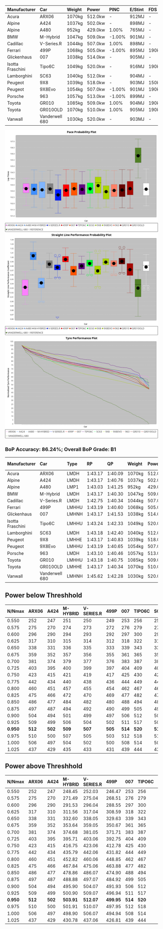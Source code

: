 | Manufacturer     | Car            | Weight | Power   | PINC    | E/Stint | FDS     |
|:-|:-|:-|:-|:-|:-|:-|
| Acura            | ARX06          | 1070kg | 512.0kw |    -    | 912MJ   |    -    |
| Alpine           | A424           | 1037kg | 502.0kw |    -    | 898MJ   |    -    |
| Alpine           | A480           | 952kg  | 429.0kw | 1.00%   | 765MJ   |    -    |
| BMW              | M-Hybrid       | 1047kg | 509.0kw | -1.00%  | 901MJ   |    -    |
| Cadillac         | V-Series.R     | 1044kg | 507.0kw | 1.00%   | 898MJ   |    -    |
| Ferrari          | 499P           | 1068kg | 505.0kw | -1.00%  | 895MJ   | 190kph  |
| Glickenhaus      | 007            | 1038kg | 514.0kw |    -    | 905MJ   |    -    |
| Isotta Fraschini | Tipo6C         | 1049kg | 520.0kw |    -    | 916MJ   | 190kph  |
| Lamborghini      | SC63           | 1040kg | 512.0kw |    -    | 904MJ   |    -    |
| Peugeot          | 9X8            | 1039kg | 518.0kw |    -    | 903MJ   | 150kph  |
| Peugeot          | 9X8Evo         | 1054kg | 507.0kw | -1.00%  | 901MJ   | 190kph  |
| Porsche          | 963            | 1057kg | 513.0kw | -1.00%  | 899MJ   |    -    |
| Toyota           | GR010          | 1085kg | 509.0kw | 1.00%   | 904MJ   | 190kph  |
| Toyota           | GR010OLD       | 1070kg | 510.0kw | 1.00%   | 905MJ   | 190kph  |
| Vanwall          | Vanderwell 680 | 1030kg | 520.0kw |    -    | 903MJ   |    -    |

![PACECHART](./IMG/ACOMETHOD.png)
![STRAIGHTLINEPERFORMANCECHART](./IMG/ACOMETHOD_sp.png)
![TYREPERFORMANCECHART](./IMG/ACOMETHOD_tw.png)

### BoP Accuracy: 86.24%; Overall BoP Grade: B1
| Manufacturer     | Car            | Type  | RP      | QP      | Weight | Power¹  | Threshhold | PINC    | Power²   | E/Stint | AVG Vmax  | FDS     | RDLC | L/Stint | BOP-Grade | Model Accuracy | Model Points | Match%  | SimDiff |
|:-|:-|:-|:-|:-|:-|:-|:-|:-|:-|:-|:-|:-|:-|:-|:-|:-|:-|:-|:-|
| Acura            | ARX06          | LMDH  | 1:43.17 | 1:40.09 | 1070kg | 512.0kw | 210.0kph   |    -    | 512.00kw |  912MJ  | 286.70kph |    -    | 1.00 | 33      | +D1       | 100.00%        | 995          | 68.84%  | #       |
| Alpine           | A424           | LMDH  | 1:43.17 | 1:40.76 | 1037kg | 502.0kw | 210.0kph   |    -    | 502.00kw |  898MJ  | 298.13kph |    -    | 1.01 | 33      | ~A1       | 86.43%         | 618          | 95.65%  | ±0.14s  |
| Alpine           | A480           | LMP1  | 1:43.03 | 1:41.25 |  952kg | 429.0kw | 210.0kph   | 1.00%   | 433.30kw |  765MJ  | 287.11kph |    -    | 0.97 | 31      | ~A1       | 68.63%         | 967          | 100.00% | #       |
| BMW              | M-Hybrid       | LMDH  | 1:43.17 | 1:40.30 | 1047kg | 509.0kw | 210.0kph   | -1.00%  | 503.90kw |  901MJ  | 295.08kph |    -    | 1.01 | 33      | +A2       | 93.77%         | 1672         | 90.06%  | ±0.08s  |
| Cadillac         | V-Series.R     | LMDH  | 1:42.75 | 1:40.34 | 1044kg | 507.0kw | 210.0kph   | 1.00%   | 512.10kw |  898MJ  | 293.57kph |    -    | 1.02 | 33      | -B2       | 83.12%         | 1921         | 80.06%  | ±0.22s  |
| Ferrari          | 499P           | LMHHU | 1:43.19 | 1:40.60 | 1068kg | 505.0kw | 210.0kph   | -1.00%  | 500.00kw |  895MJ  | 295.01kph | 190kph  | 1.02 | 33      | ~A1       | 69.49%         | 1950         | 100.00% | ±0.01s  |
| Glickenhaus      | 007            | LMHNH | 1:43.17 | 1:41.53 | 1038kg | 514.0kw | 210.0kph   |    -    | 514.00kw |  905MJ  | 294.22kph |    -    | 0.95 | 33      | ~A1       | 89.50%         | 1518         | 100.00% | #       |
| Isotta Fraschini | Tipo6C         | LMHHU | 1:43.24 | 1:42.33 | 1049kg | 520.0kw | 210.0kph   |    -    | 520.00kw |  916MJ  | 295.95kph | 190kph  | 1.06 | 33      | +C2       | 73.56%         | 64           | 73.31%  | ±0.16s  |
| Lamborghini      | SC63           | LMDH  | 1:43.18 | 1:42.40 | 1040kg | 512.0kw | 210.0kph   |    -    | 512.00kw |  904MJ  | 296.22kph |    -    | 1.05 | 33      | +A2       | 95.82%         | 459          | 93.82%  | ±0.13s  |
| Peugeot          | 9X8            | LMHHE | 1:43.17 | 1:40.83 | 1039kg | 518.0kw | 210.0kph   |    -    | 518.00kw |  903MJ  | 293.97kph | 150kph  | 1.02 | 33      | ~A1       | 88.75%         | 2383         | 100.00% | ±0.32s  |
| Peugeot          | 9X8Evo         | LMHHU | 1:43.19 | 1:40.65 | 1054kg | 507.0kw | 210.0kph   | -1.00%  | 501.90kw |  901MJ  | 295.26kph | 190kph  | 1.00 | 33      | ~A1       | 66.97%         | 221          | 100.00% | #       |
| Porsche          | 963            | LMDH  | 1:43.10 | 1:40.46 | 1057kg | 513.0kw | 210.0kph   | -1.00%  | 507.90kw |  899MJ  | 294.87kph |    -    | 1.00 | 33      | ~A1       | 81.02%         | 5243         | 100.00% | ±0.18s  |
| Toyota           | GR010          | LMHHU | 1:43.18 | 1:40.75 | 1085kg | 509.0kw | 210.0kph   | 1.00%   | 514.10kw |  904MJ  | 294.45kph | 190kph  | 1.01 | 33      | ~A1       | 73.70%         | 2701         | 100.00% | ±0.23s  |
| Toyota           | GR010OLD       | LMHHE | 1:43.17 | 1:40.34 | 1070kg | 510.0kw | 210.0kph   | 1.00%   | 515.10kw |  905MJ  | 292.92kph | 190kph  | 1.03 | 33      | ~A1       | 99.03%         | 1536         | 95.13%  | #       |
| Vanwall          | Vanderwell 680 | LMHNH | 1:45.62 | 1:42.28 | 1030kg | 520.0kw | 210.0kph   |    -    | 520.00kw |  903MJ  | 289.21kph |    -    | 1.01 | 33      | +Ω2       | 97.01%         | 649          | -3.24%  | #       |

## Power below Threshhold
| N/Nmax    | ARX06   | A424    | M-HYBRID | V-SERIES.R | 499P    | 007     | TIPO6C  | SC63    | 9X8     | 9X8EVO  | 963     | GR010   | GR010OLD | VANDERWELL 680 | ​     | RPM      | A480       |
|:-|:-|:-|:-|:-|:-|:-|:-|:-|:-|:-|:-|:-|:-|:-|:-|:-|:-|
|  0.550    |  252    |  247    |  251     |  250       |  249    |  253    |  256    |  252    |  255    |  250    |  253    |  251    |  251     |  256           |  ​    |   --     |  0.00      |
|  0.575    |  275    |  270    |  274     |  273       |  272    |  276    |  279    |  275    |  278    |  273    |  276    |  274    |  274     |  279           |  ​    |   --     |  0.00      |
|  0.600    |  296    |  290    |  294     |  293       |  292    |  297    |  300    |  296    |  299    |  293    |  296    |  294    |  295     |  300           |  ​    |   --     |  0.00      |
|  0.625    |  317    |  310    |  315     |  314       |  312    |  318    |  322    |  317    |  321    |  314    |  317    |  315    |  316     |  322           |  ​    |   --     |  0.00      |
|  0.650    |  338    |  331    |  336     |  335       |  333    |  339    |  343    |  338    |  342    |  335    |  338    |  336    |  337     |  343           |  ​    |   --     |  0.00      |
|  0.675    |  359    |  352    |  357     |  356       |  355    |  361    |  365    |  359    |  364    |  356    |  360    |  357    |  358     |  365           |  ​    |   --     |  0.00      |
|  0.700    |  381    |  374    |  379     |  377       |  376    |  383    |  387    |  381    |  386    |  377    |  382    |  379    |  380     |  387           |  ​    |   --     |  0.00      |
|  0.725    |  403    |  395    |  400     |  399       |  397    |  404    |  409    |  403    |  407    |  399    |  403    |  400    |  401     |  409           |  ​    |   --     |  0.00      |
|  0.750    |  423    |  415    |  421     |  419       |  417    |  425    |  430    |  423    |  428    |  419    |  424    |  421    |  422     |  430           |  ​    |   --     |  0.00      |
|  0.775    |  442    |  434    |  440     |  438       |  436    |  444    |  449    |  442    |  447    |  438    |  443    |  440    |  441     |  449           |  ​    |  5000    |  253.45    |
|  0.800    |  460    |  451    |  457     |  455       |  454    |  462    |  467    |  460    |  465    |  455    |  461    |  457    |  458     |  467           |  ​    |  5500    |  299.53    |
|  0.825    |  475    |  466    |  472     |  470       |  469    |  477    |  482    |  475    |  480    |  470    |  476    |  472    |  473     |  482           |  ​    |  6000    |  334.60    |
|  0.850    |  486    |  477    |  484     |  482       |  480    |  488    |  494    |  486    |  492    |  482    |  487    |  484    |  485     |  494           |  ​    |  6500    |  377.67    |
|  0.875    |  497    |  487    |  494     |  492       |  490    |  499    |  505    |  497    |  503    |  492    |  498    |  494    |  495     |  505           |  ​    |  7000    |  421.75    |
|  0.900    |  504    |  494    |  501     |  499       |  497    |  506    |  512    |  504    |  510    |  499    |  505    |  501    |  502     |  512           |  ​    |  7500    |  432.77    |
|  0.925    |  509    |  499    |  506     |  504       |  502    |  511    |  517    |  509    |  515    |  504    |  510    |  506    |  507     |  517           |  ​    |  8000    |  428.77    |
| **0.950** | **512** | **502** | **509**  | **507**    | **505** | **514** | **520** | **512** | **518** | **507** | **513** | **509** | **510**  | **520**        | **​** | **8500** | **431.77** |
|  0.975    |  510    |  500    |  507     |  505       |  503    |  512    |  518    |  510    |  516    |  505    |  511    |  507    |  508     |  518           |  ​    |  9000    |  215.38    |
|  1.000    |  506    |  497    |  504     |  502       |  500    |  508    |  514    |  506    |  512    |  502    |  507    |  504    |  505     |  514           |  ​    |   --     |  0.00      |
|  1.025    |  437    |  429    |  435     |  433       |  431    |  439    |  444    |  437    |  442    |  433    |  438    |  435    |  436     |  444           |  ​    |   --     |  0.00      |

## Power above Threshhold
| N/Nmax    | ARX06   | A424    | M-HYBRID   | V-SERIES.R | 499P       | 007     | TIPO6C  | SC63    | 9X8     | 9X8EVO     | 963        | GR010      | GR010OLD   | VANDERWELL 680 | ​     | RPM      | A480       |
|:-|:-|:-|:-|:-|:-|:-|:-|:-|:-|:-|:-|:-|:-|:-|:-|:-|:-|
|  0.550    |  252    |  247    |  248.45    |  252.03    |  246.47    |  253    |  256    |  252    |  255    |  247.46    |  250.43    |  253.04    |  254.05    |  256           |  ​    |   --     |  0.00      |
|  0.575    |  275    |  270    |  271.49    |  275.04    |  268.51    |  276    |  279    |  275    |  278    |  270.50    |  273.47    |  276.05    |  277.05    |  279           |  ​    |   --     |  0.00      |
|  0.600    |  296    |  290    |  291.53    |  296.04    |  288.55    |  297    |  300    |  296    |  299    |  290.54    |  293.50    |  297.05    |  297.06    |  300           |  ​    |   --     |  0.00      |
|  0.625    |  317    |  310    |  311.56    |  317.04    |  308.59    |  318    |  322    |  317    |  321    |  310.58    |  314.54    |  318.06    |  319.06    |  322           |  ​    |   --     |  0.00      |
|  0.650    |  338    |  331    |  332.60    |  338.05    |  329.63    |  339    |  343    |  338    |  342    |  331.61    |  335.57    |  339.06    |  340.07    |  343           |  ​    |   --     |  0.00      |
|  0.675    |  359    |  352    |  353.64    |  359.05    |  350.67    |  361    |  365    |  359    |  364    |  352.65    |  356.61    |  361.06    |  362.07    |  365           |  ​    |   --     |  0.00      |
|  0.700    |  381    |  374    |  374.68    |  381.05    |  371.71    |  383    |  387    |  381    |  386    |  373.69    |  377.65    |  383.07    |  383.07    |  387           |  ​    |   --     |  0.00      |
|  0.725    |  403    |  395    |  395.71    |  403.06    |  392.75    |  404    |  409    |  403    |  407    |  394.73    |  399.68    |  404.07    |  405.08    |  409           |  ​    |   --     |  0.00      |
|  0.750    |  423    |  415    |  416.75    |  423.06    |  412.78    |  425    |  430    |  423    |  428    |  414.77    |  419.72    |  425.07    |  426.08    |  430           |  ​    |   --     |  0.00      |
|  0.775    |  442    |  434    |  435.79    |  442.06    |  431.82    |  444    |  449    |  442    |  447    |  433.80    |  438.75    |  444.08    |  445.09    |  449           |  ​    |  5000    |  253.45    |
|  0.800    |  460    |  451    |  452.82    |  460.06    |  448.85    |  462    |  467    |  460    |  465    |  450.84    |  455.78    |  462.08    |  463.09    |  467           |  ​    |  5500    |  299.53    |
|  0.825    |  475    |  466    |  467.84    |  475.06    |  463.88    |  477    |  482    |  475    |  480    |  465.86    |  470.81    |  477.08    |  478.09    |  482           |  ​    |  6000    |  334.60    |
|  0.850    |  486    |  477    |  478.86    |  486.07    |  474.90    |  488    |  494    |  486    |  492    |  476.88    |  482.83    |  488.09    |  489.09    |  494           |  ​    |  6500    |  377.67    |
|  0.875    |  497    |  487    |  488.88    |  497.07    |  484.92    |  499    |  505    |  497    |  503    |  486.90    |  492.84    |  499.09    |  500.10    |  505           |  ​    |  7000    |  421.75    |
|  0.900    |  504    |  494    |  495.90    |  504.07    |  491.93    |  506    |  512    |  504    |  510    |  493.92    |  499.86    |  506.09    |  507.10    |  512           |  ​    |  7500    |  432.77    |
|  0.925    |  509    |  499    |  500.90    |  509.07    |  496.94    |  511    |  517    |  509    |  515    |  498.92    |  504.86    |  511.09    |  512.10    |  517           |  ​    |  8000    |  428.77    |
| **0.950** | **512** | **502** | **503.91** | **512.07** | **499.95** | **514** | **520** | **512** | **518** | **501.93** | **507.87** | **514.09** | **515.10** | **520**        | **​** | **8500** | **431.77** |
|  0.975    |  510    |  500    |  501.91    |  510.07    |  497.95    |  512    |  518    |  510    |  516    |  499.93    |  505.87    |  512.09    |  513.10    |  518           |  ​    |  9000    |  215.38    |
|  1.000    |  506    |  497    |  498.90    |  506.07    |  494.94    |  508    |  514    |  506    |  512    |  496.92    |  502.86    |  508.09    |  509.10    |  514           |  ​    |   --     |  0.00      |
|  1.025    |  437    |  429    |  430.78    |  437.06    |  426.81    |  439    |  444    |  437    |  442    |  428.79    |  433.74    |  439.08    |  440.09    |  444           |  ​    |   --     |  0.00      |
